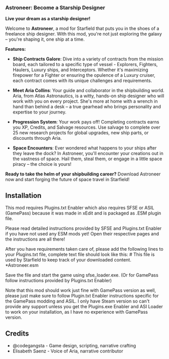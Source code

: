 ### Astroneer: Become a Starship Designer

**Live your dream as a starship designer!**

Welcome to **Astroneer**, a mod for Starfield that puts you in the shoes of a freelance ship designer. With this mod, you're not just exploring the galaxy – you're shaping it, one ship at a time.

**Features:**

- **Ship Contracts Galore**: Dive into a variety of contracts from the mission board, each tailored to a specific type of vessel - Explorers, Fighters, Haulers, Luxury ships, and Interceptors. Whether it's maximizing firepower for a Fighter or ensuring the opulence of a Luxury cruiser, each contract comes with its unique challenges and requirements.

- **Meet Aria Collins**: Your guide and collaborator in the shipbuilding world. Aria, from Atlas Astronautics, is a witty, hands-on ship designer who will work with you on every project. She's more at home with a wrench in hand than behind a desk – a true gearhead who brings personality and expertise to your journey.

- **Progression System**: Your work pays off! Completing contracts earns you XP, Credits, and Salvage resources. Use salvage to complete over 25 new research projects for global upgrades, new ship parts, or discounts through Aria.

- **Space Encounters**: Ever wondered what happens to your ships after they leave the dock? In Astroneer, you'll encounter your creations out in the vastness of space. Hail them, steal them, or engage in a little space piracy – the choice is yours!

**Ready to take the helm of your shipbuilding career?** Download Astroneer now and start forging the future of space travel in Starfield!

## Installation
This mod requires Plugins.txt Enabler which also requires SFSE or ASIL (GamePass) because it was made in xEdit and is packaged as .ESM﻿ plugin file.

Please read detailed instructions provided by SFSE and Plugins.txt Enabler if you have not used any ESM mods yet! Open their respective pages and the instructions are all there!

After you have requirements taken care of, please add the following lines to your Plugins.txt file, complete text file should look like this:
﻿# This file is used by Starfield to keep track of your downloaded content.
*Astroneer.esm

Save the file and start the game using sfse_loader.exe. (Or for GamePass follow instructions provided by Plugins.txt Enabler)

Note that this mod should work just fine with GamePass version as well, please just make sure to follow Plugin.txt Enabler instructions specific for the GamePass modding and ASIL. I only have Steam version so can't provide any support unless you get the Plugins.exe Enabler and ASI Loader to work on your installation, as I have no experience with GamePass version.

## Credits

- @codegangsta - Game design, scripting, narrative crafting
- Elisabeth Saenz - Voice of Aria, narrative contributor
